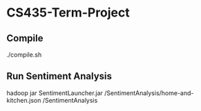 # CS435-Term-Project

## Compile
./compile.sh

## Run Sentiment Analysis
hadoop jar SentimentLauncher.jar /SentimentAnalysis/home-and-kitchen.json /SentimentAnalysis
